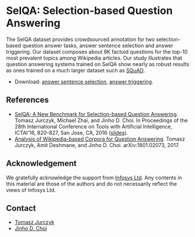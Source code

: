 # SelQA: Selection-based Question Answering

The SelQA dataset provides crowdsourced annotation for two selection-based question answer tasks, answer sentence selection and answer triggering.
Our dataset composes about 8K factoid questions for the top-10 most prevalent topics among Wikipedia articles.
Our study illustrates that question answering systems trained on SelQA show nearly as robust results as ones trained on a much larger dataset such as [SQuAD](https://rajpurkar.github.io/SQuAD-explorer/).

* Download: [answer sentence selection](ass), [answer triggering](at).

## References

* [SelQA: A New Benchmark for Selection-based Question Answering](https://arxiv.org/abs/1606.08513). Tomasz Jurczyk, Michael Zhai, and Jinho D. Choi. In Proceedings of the 28th International Conference on Tools with Artificial Intelligence, ICTAI'16, 820-827, San Jose, CA, 2016 ([slides](https://www.slideshare.net/jchoi7s/selqa-a-new-benchmark-for-selectionbased-question-answering)). 
* [Analysis of Wikipedia-based Corpora for Question Answering](https://arxiv.org/abs/1801.02073). Tomasz Jurczyk, Amit Deshmane, and Jinho D. Choi. arXiv:1801.02073, 2017.

## Acknowledgement

We gratefully acknowledge the support from [Infosys Ltd](https://www.infosys.com). Any contents in this material are those of the authors and do not necessarily reflect the views of Infosys Ltd.

## Contact

* [Tomasz Jurczyk](https://github.com/tjurczyk)
* [Jinho D. Choi](https://github.com/jdchoi77)
